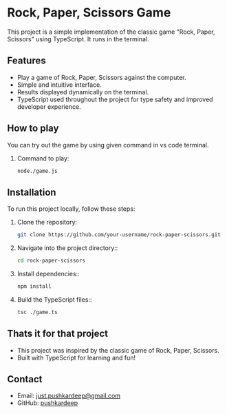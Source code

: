 # Rock, Paper, Scissors Game

This project is a simple implementation of the classic game "Rock, Paper, Scissors" using TypeScript. It runs in the terminal.

## Features

- Play a game of Rock, Paper, Scissors against the computer.
- Simple and intuitive interface.
- Results displayed dynamically on the terminal.
- TypeScript used throughout the project for type safety and improved developer experience.

## How to play

You can try out the game by using given command in vs code terminal.
1. Command to play:
   ```bash
   node./game.js

## Installation

To run this project locally, follow these steps:

1. Clone the repository:
   ```bash
   git clone https://github.com/your-username/rock-paper-scissors.git

2. Navigate into the project directory::
   ```bash
   cd rock-paper-scissors

3. Install dependencies::
   ```bash
   npm install

3. Build the TypeScript files::
   ```bash
   tsc ./game.ts

## Thats it for that project

- This project was inspired by the classic game of Rock, Paper, Scissors.
- Built with TypeScript for learning and fun!

## Contact

- Email: [just.pushkardeep@gmail.com](mailto:just.pushkardeep@gmail.com)
- GitHub: [pushkardeep](https://github.com/pushkardeep)



  
